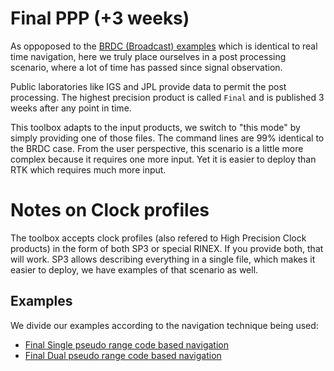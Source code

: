 Final PPP (+3 weeks)
====================

As oppoposed to the [BRDC (Broadcast) examples](../BRDC) which
is identical to real time navigation, here we truly place ourselves
in a post processing scenario, where a lot of time has passed since signal observation.

Public laboratories like IGS and JPL provide data to permit the post processing. 
The highest precision product is called `Final` and is published 3 weeks after
any point in time.

This toolbox adapts to the input products, we switch to "this mode" by simply
providing one of those files. The command lines are 99% identical to the BRDC case.
From the user perspective, this scenario is a little more complex because it requires
one more input. Yet it is easier to deploy than RTK which requires much more input.

Notes on Clock profiles
=======================

The toolbox accepts clock profiles (also refered to High Precision Clock products)
in the form of both SP3 or special RINEX. If you provide both, that will work.
SP3 allows describing everything in a single file, which makes it easier to deploy,
we have examples of that scenario as well.

## Examples

We divide our examples according to the navigation technique being used:

- [Final Single pseudo range code based navigation](./SPP)
- [Final Dual pseudo range code based navigation](./CPP)
